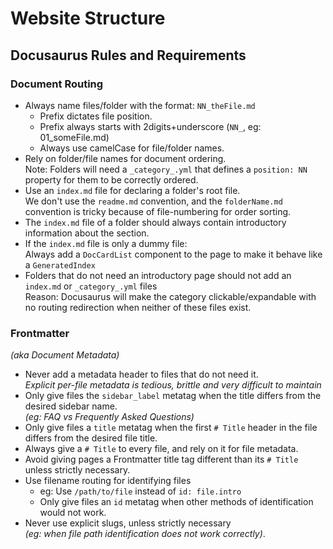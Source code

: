 # Website Structure
<!-- TODO: Format this page properly -->

## Docusaurus Rules and Requirements
### Document Routing
- Always name files/folder with the format: `NN_theFile.md`
  - Prefix dictates file position.
  - Prefix always starts with 2digits+underscore (`NN_`, eg: 01_someFile.md)
  - Always use camelCase for file/folder names.
- Rely on folder/file names for document ordering.  
  Note: Folders will need a `_category_.yml` that defines a `position: NN` property for them to be correctly ordered.
- Use an `index.md` file for declaring a folder's root file.  
  We don't use the `readme.md` convention, and the `folderName.md` convention is tricky because of file-numbering for order sorting.
- The `index.md` file of a folder should always contain introductory information about the section.
- If the `index.md` file is only a dummy file:  
  Always add a `DocCardList` component to the page to make it behave like a `GeneratedIndex`
- Folders that do not need an introductory page should not add an `index.md` or `_category_.yml` files  
  Reason: Docusaurus will make the category clickable/expandable with no routing redirection when neither of these files exist.

### Frontmatter
_(aka Document Metadata)_
- Never add a metadata header to files that do not need it.  
  _Explicit per-file metadata is tedious, brittle and very difficult to maintain_
- Only give files the `sidebar_label` metatag when the title differs from the desired sidebar name.   
  _(eg: FAQ vs Frequently Asked Questions)_
- Only give files a `title` metatag when the first `# Title` header in the file differs from the desired file title.  
- Always give a `# Title` to every file, and rely on it for file metadata.  
- Avoid giving pages a Frontmatter title tag different than its `# Title` unless strictly necessary.  
- Use filename routing for identifying files  
  - eg: Use `/path/to/file` instead of `id: file.intro`  
  - Only give files an `id` metatag when other methods of identification would not work.  
- Never use explicit slugs, unless strictly necessary  
  _(eg: when file path identification does not work correctly)_.  
